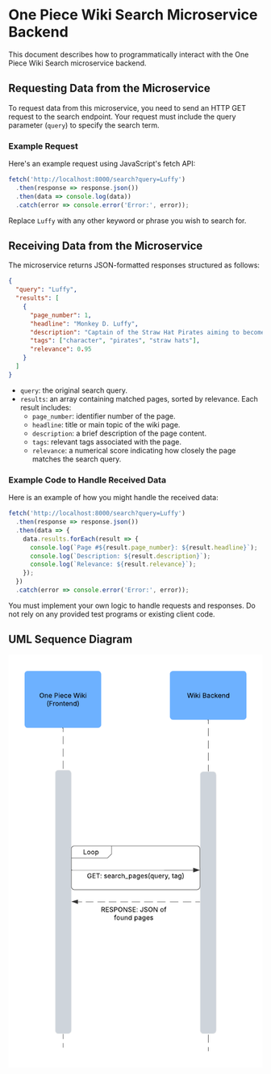 # One Piece Wiki Search Microservice Backend

This document describes how to programmatically interact with the One Piece Wiki Search microservice backend.

## Requesting Data from the Microservice

To request data from this microservice, you need to send an HTTP GET request to the search endpoint. Your request must include the query parameter (`query`) to specify the search term.

### Example Request

Here's an example request using JavaScript's fetch API:

```javascript
fetch('http://localhost:8000/search?query=Luffy')
  .then(response => response.json())
  .then(data => console.log(data))
  .catch(error => console.error('Error:', error));
```

Replace `Luffy` with any other keyword or phrase you wish to search for.

## Receiving Data from the Microservice

The microservice returns JSON-formatted responses structured as follows:

```json
{
  "query": "Luffy",
  "results": [
    {
      "page_number": 1,
      "headline": "Monkey D. Luffy",
      "description": "Captain of the Straw Hat Pirates aiming to become the Pirate King.",
      "tags": ["character", "pirates", "straw hats"],
      "relevance": 0.95
    }
  ]
}
```

- `query`: the original search query.
- `results`: an array containing matched pages, sorted by relevance. Each result includes:
  - `page_number`: identifier number of the page.
  - `headline`: title or main topic of the wiki page.
  - `description`: a brief description of the page content.
  - `tags`: relevant tags associated with the page.
  - `relevance`: a numerical score indicating how closely the page matches the search query.

### Example Code to Handle Received Data

Here is an example of how you might handle the received data:

```javascript
fetch('http://localhost:8000/search?query=Luffy')
  .then(response => response.json())
  .then(data => {
    data.results.forEach(result => {
      console.log(`Page #${result.page_number}: ${result.headline}`);
      console.log(`Description: ${result.description}`);
      console.log(`Relevance: ${result.relevance}`);
    });
  })
  .catch(error => console.error('Error:', error));
```

You must implement your own logic to handle requests and responses. Do not rely on any provided test programs or existing client code.

## UML Sequence Diagram

![Sequence diagram.png](Sequence%20diagram.png)


